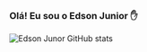 ### Olá! Eu sou o Edson Junior ✋

![Edson Junor GitHub stats](https://github-readme-stats.vercel.app/api?username=edsondiasjunior&show_icons=true&theme=tokyonight)


